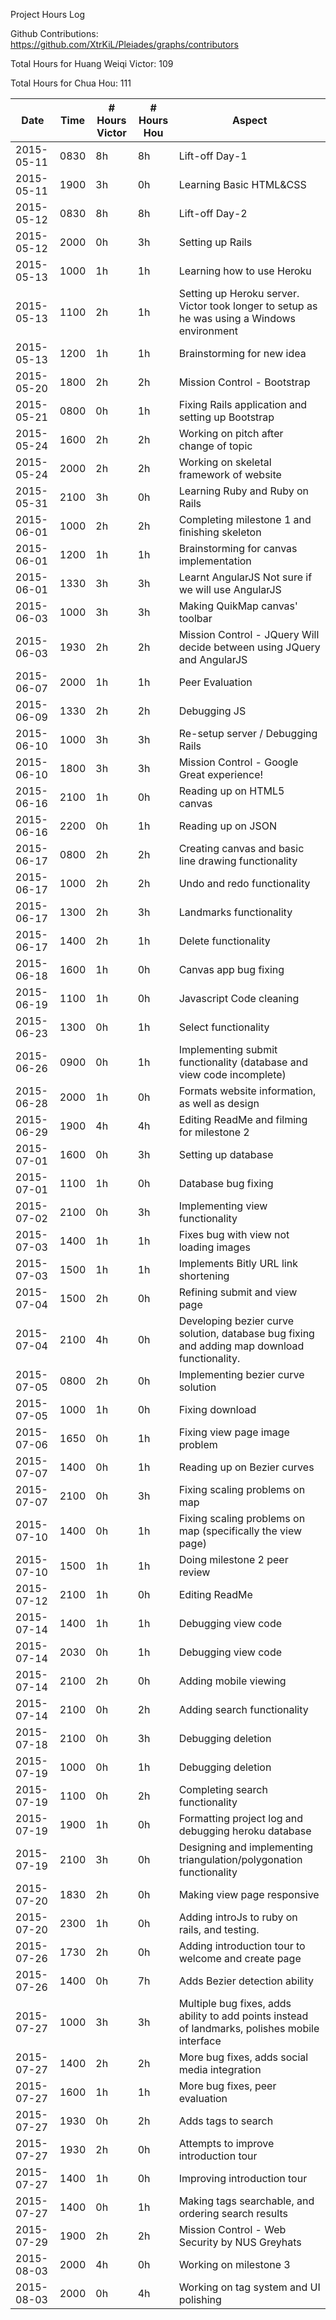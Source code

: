 Project Hours Log

Github Contributions: https://github.com/XtrKiL/Pleiades/graphs/contributors

Total Hours for Huang Weiqi Victor: 109

Total Hours for Chua Hou: 111

Date|Time|# Hours Victor|# Hours Hou|Aspect
---|---|---|---|---
2015-05-11|0830|8h|8h|Lift-off Day-1
2015-05-11|1900|3h|0h|Learning Basic HTML&CSS
2015-05-12|0830|8h|8h|Lift-off Day-2
2015-05-12|2000|0h|3h|Setting up Rails
2015-05-13|1000|1h|1h|Learning how to use Heroku
2015-05-13|1100|2h|1h|Setting up Heroku server. Victor took longer to setup as he was using a Windows environment
2015-05-13|1200|1h|1h|Brainstorming for new idea
2015-05-20|1800|2h|2h|Mission Control - Bootstrap
2015-05-21|0800|0h|1h|Fixing Rails application and setting up Bootstrap
2015-05-24|1600|2h|2h|Working on pitch after change of topic
2015-05-24|2000|2h|2h|Working on skeletal framework of website
2015-05-31|2100|3h|0h|Learning Ruby and Ruby on Rails
2015-06-01|1000|2h|2h|Completing milestone 1 and finishing skeleton
2015-06-01|1200|1h|1h|Brainstorming for canvas implementation
2015-06-01|1330|3h|3h|Learnt AngularJS Not sure if we will use AngularJS
2015-06-03|1000|3h|3h|Making QuikMap canvas' toolbar
2015-06-03|1930|2h|2h|Mission Control - JQuery Will decide between using JQuery and AngularJS
2015-06-07|2000|1h|1h|Peer Evaluation
2015-06-09|1330|2h|2h|Debugging JS
2015-06-10|1000|3h|3h|Re-setup server / Debugging Rails
2015-06-10|1800|3h|3h|Mission Control - Google Great experience!
2015-06-16|2100|1h|0h|Reading up on HTML5 canvas
2015-06-16|2200|0h|1h|Reading up on JSON
2015-06-17|0800|2h|2h|Creating canvas and basic line drawing functionality
2015-06-17|1000|2h|2h|Undo and redo functionality
2015-06-17|1300|2h|3h|Landmarks functionality
2015-06-17|1400|2h|1h|Delete functionality
2015-06-18|1600|1h|0h|Canvas app bug fixing
2015-06-19|1100|1h|0h|Javascript Code cleaning
2015-06-23|1300|0h|1h|Select functionality
2015-06-26|0900|0h|1h|Implementing submit functionality (database and view code incomplete)
2015-06-28|2000|1h|0h|Formats website information, as well as design
2015-06-29|1900|4h|4h|Editing ReadMe and filming for milestone 2
2015-07-01|1600|0h|3h|Setting up database
2015-07-01|1100|1h|0h|Database bug fixing
2015-07-02|2100|0h|3h|Implementing view functionality
2015-07-03|1400|1h|1h|Fixes bug with view not loading images
2015-07-03|1500|1h|1h|Implements Bitly URL link shortening
2015-07-04|1500|2h|0h|Refining submit and view page
2015-07-04|2100|4h|0h|Developing bezier curve solution, database bug fixing and adding map download functionality.
2015-07-05|0800|2h|0h|Implementing bezier curve solution
2015-07-05|1000|1h|0h|Fixing download
2015-07-06|1650|0h|1h|Fixing view page image problem
2015-07-07|1400|0h|1h|Reading up on Bezier curves
2015-07-07|2100|0h|3h|Fixing scaling problems on map
2015-07-10|1400|0h|1h|Fixing scaling problems on map (specifically the view page)
2015-07-10|1500|1h|1h|Doing milestone 2 peer review
2015-07-12|2100|1h|0h|Editing ReadMe
2015-07-14|1400|1h|1h|Debugging view code
2015-07-14|2030|0h|1h|Debugging view code
2015-07-14|2100|2h|0h|Adding mobile viewing
2015-07-14|2100|0h|2h|Adding search functionality
2015-07-18|2100|0h|3h|Debugging deletion
2015-07-19|1000|0h|1h|Debugging deletion
2015-07-19|1100|0h|2h|Completing search functionality
2015-07-19|1900|1h|0h|Formatting project log and debugging heroku database
2015-07-19|2100|3h|0h|Designing and implementing triangulation/polygonation functionality
2015-07-20|1830|2h|0h|Making view page responsive
2015-07-20|2300|1h|0h|Adding introJs to ruby on rails, and testing.
2015-07-26|1730|2h|0h|Adding introduction tour to welcome and create page
2015-07-26|1400|0h|7h|Adds Bezier detection ability
2015-07-27|1000|3h|3h|Multiple bug fixes, adds ability to add points instead of landmarks, polishes mobile interface
2015-07-27|1400|2h|2h|More bug fixes, adds social media integration
2015-07-27|1600|1h|1h|More bug fixes, peer evaluation
2015-07-27|1930|0h|2h|Adds tags to search
2015-07-27|1930|2h|0h|Attempts to improve introduction tour
2015-07-27|1400|1h|0h|Improving introduction tour
2015-07-27|1400|0h|1h|Making tags searchable, and ordering search results
2015-07-29|1900|2h|2h|Mission Control - Web Security by NUS Greyhats
2015-08-03|2000|4h|0h|Working on milestone 3
2015-08-03|2000|0h|4h|Working on tag system and UI polishing
